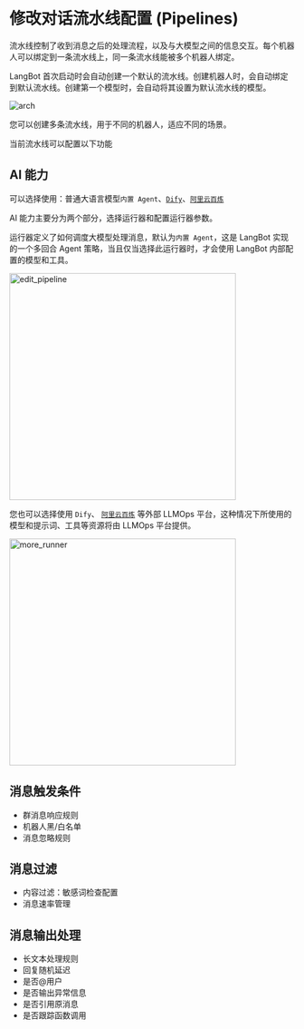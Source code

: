 # 修改对话流水线配置 (Pipelines)

流水线控制了收到消息之后的处理流程，以及与大模型之间的信息交互。每个机器人可以绑定到一条流水线上，同一条流水线能被多个机器人绑定。

LangBot 首次启动时会自动创建一个默认的流水线。创建机器人时，会自动绑定到默认流水线。创建第一个模型时，会自动将其设置为默认流水线的模型。

![arch](/assets/image/zh/deploy/pipelines/arch.png)

您可以创建多条流水线，用于不同的机器人，适应不同的场景。



当前流水线可以配置以下功能

## AI 能力

可以选择使用：普通大语言模型`内置 Agent`、[`Dify`](https://dify.ai/)、[`阿里云百炼`](https://www.aliyun.com/product/bailian?source=5176.29345612&userCode=ys4ad8gs)

AI 能力主要分为两个部分，选择运行器和配置运行器参数。  

运行器定义了如何调度大模型处理消息，默认为`内置 Agent`，这是 LangBot 实现的一个多回合 Agent 策略，当且仅当选择此运行器时，才会使用 LangBot 内部配置的模型和工具。

*<!-- ![edit_pipeline](/assets/image/zh/deploy/pipelines/edit_pipeline_ai.png) -->*

<img width="400px" src="/assets/image/zh/deploy/pipelines/edit_pipeline_ai.png" alt="edit_pipeline" />

您也可以选择使用 `Dify`、 [`阿里云百炼`](https://www.aliyun.com/product/bailian?source=5176.29345612&userCode=ys4ad8gs) 等外部 LLMOps 平台，这种情况下所使用的模型和提示词、工具等资源将由 LLMOps 平台提供。

<img width="400px" src="/assets/image/zh/deploy/pipelines/more_runner.png" alt="more_runner" />

## 消息触发条件

- 群消息响应规则
- 机器人黑/白名单
- 消息忽略规则

## 消息过滤

- 内容过滤：敏感词检查配置
- 消息速率管理

## 消息输出处理

- 长文本处理规则
- 回复随机延迟
- 是否@用户
- 是否输出异常信息
- 是否引用原消息
- 是否跟踪函数调用